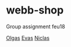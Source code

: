 # webb-shop
Group assignment feu18

<a href="https://mringen.github.io/webb-shop/Vision.html">Olgas</a>
<a href="https://mringen.github.io/webb-shop/products.html">Evas</a>
<a href="https://mringen.github.io/webb-shop/index.html">Niclas</a>
